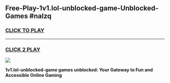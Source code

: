 
## Free-Play-1v1.lol-unblocked-game-Unblocked-Games #nalzq
<h3>
<a href="https://news.freeplayer.one?title=1v1.lol-unblocked-game&ref=8M">CLICK TO PLAY</a></h3>
<hr>

<h3>
<a href="https://news.freeplayer.one?title=1v1.lol-unblocked-game&ref=8M">CLICK 2 PLAY</a>
  
</h3>

<a href="https://news.freeplayer.one?title=1v1.lol-unblocked-game&ref=8M"><img src="https://clearcache.store/games.png"></a>


**1v1.lol-unblocked-game games unblocked: Your Gateway to Fun and Accessible Online Gaming**
